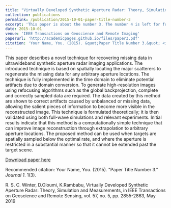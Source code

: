 ```yaml
---
title: "Virtually Developed Synthetic Aperture Radar: Theory, Simulation and Measurements"
collection: publications
permalink: /publication/2015-10-01-paper-title-number-3
excerpt: 'This paper is about the number 3. The number 4 is left for future work.'
date: 2015-10-01
venue: 'IEEE Transactions on Geoscience and Remote Imaging'
paperurl: 'http://academicpages.github.io/files/paper3.pdf'
citation: 'Your Name, You. (2015). &quot;Paper Title Number 3.&quot; <i>Journal 1</i>. 1(3).'
---
```

This paper describes a novel technique for recovering missing data in ultrawideband synthetic aperture radar imaging applications. The introduced technique is based on spatially locating the major scatterers to regenerate the missing data for any arbitrary aperture locations. The technique is fully implemented in the time domain to eliminate potential artifacts due to domain conversion. To generate high-resolution images using refocusing algorithms such as the global backprojection, complete and correctly sampled data are required. The data created by this method are shown to correct artifacts caused by unbalanced or missing data, allowing the salient pieces of information to become more visible in the reconstructed image. This technique is formulated theoretically; it is then validated using both full-wave simulations and relevant experiments. Initial results indicate that this method is a computationally simple technique that can improve image reconstruction through extrapolation to arbitrary aperture locations. The proposed method can be used when targets are spatially sampled below the optimal rate, and where the aperture is restricted in a substantial manner so that it cannot be extended past the target scene.

[Download paper here](http://academicpages.github.io/files/paper3.pdf)

Recommended citation: Your Name, You. (2015). "Paper Title Number 3." <i>Journal 1</i>. 1(3).

R. S. C. Winter, D.Oloumi, K.Rambabu, Virtually Developed Synthetic Aperture Radar: Theory, Simulation and Measurements,  in IEEE Transactions on Geoscience and Remote Sensing, vol. 57, no. 5, pp. 2855-2863, May 2019
